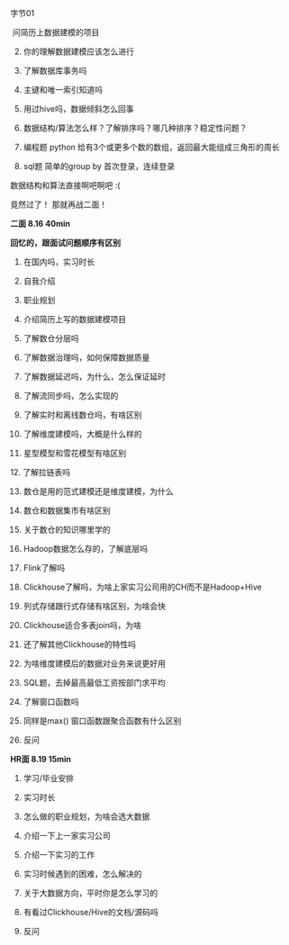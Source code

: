 字节01

 问简历上数据建模的项目

2. 你的理解数据建模应该怎么进行

3. 了解数据库事务吗

4. 主键和唯一索引知道吗

5. 用过hive吗，数据倾斜怎么回事

6. 数据结构/算法怎么样？了解排序吗？哪几种排序？稳定性问题？

7. 编程题 python 给有3个或更多个数的数组，返回最大能组成三角形的周长

8. sql题 简单的group by 首次登录，连续登录

数据结构和算法直接啊吧啊吧 :(

竟然过了！ 那就再战二面！

**二面 8.16 **40min****

**回忆的，跟面试问题顺序有区别**

1. 在国内吗，实习时长

2. 自我介绍

3. 职业规划

4. 介绍简历上写的数据建模项目

5. 了解数仓分层吗

6. 了解数据治理吗，如何保障数据质量

7. 了解数据延迟吗，为什么，怎么保证延时

8. 了解流同步吗，怎么实现的

9. 了解实时和离线数仓吗，有啥区别

10. 了解维度建模吗，大概是什么样的

11. 星型模型和雪花模型有啥区别

12. 了解拉链表吗

13. 数仓是用的范式建模还是维度建模，为什么

14. 数仓和数据集市有啥区别

15. 关于数仓的知识哪里学的

16. Hadoop数据怎么存的，了解底层吗

17. Flink了解吗

18. Clickhouse了解吗，为啥上家实习公司用的CH而不是Hadoop+Hive

19. 列式存储跟行式存储有啥区别，为啥会快

20. Clickhouse适合多表join吗，为啥

21. 还了解其他Clickhouse的特性吗

22. 为啥维度建模后的数据对业务来说更好用

23. SQL题，去掉最高最低工资按部门求平均

24. 了解窗口函数吗

25. 同样是max() 窗口函数跟聚合函数有什么区别

26. 反问

**HR面 8.19 15min**

1. 学习/毕业安排

2. 实习时长

3. 怎么做的职业规划，为啥会选大数据

4. 介绍一下上一家实习公司

5. 介绍一下实习的工作

6. 实习时候遇到的困难，怎么解决的

7. 关于大数据方向，平时你是怎么学习的

8. 有看过Clickhouse/Hive的文档/源码吗

9. 反问

